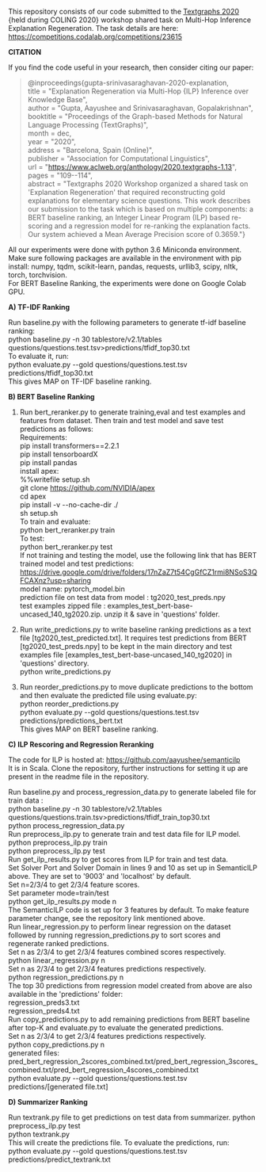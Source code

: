 This repository consists of our code submitted to the [Textgraphs 2020](https://www.aclweb.org/anthology/volumes/2020.textgraphs-1) {held during COLING 2020} workshop shared task on Multi-Hop Inference Explanation Regeneration. The task details are here: https://competitions.codalab.org/competitions/23615


**CITATION**

If you find the code useful in your research, then consider citing our paper:

>@inproceedings{gupta-srinivasaraghavan-2020-explanation,\
>title = "Explanation Regeneration via Multi-Hop {ILP} Inference over Knowledge Base",\
>author = "Gupta, Aayushee and Srinivasaraghavan, Gopalakrishnan",\
>booktitle = "Proceedings of the Graph-based Methods for Natural Language Processing (TextGraphs)",\
>month = dec,\
>year = "2020",\
>address = "Barcelona, Spain (Online)",\
>publisher = "Association for Computational Linguistics",\
>url = "https://www.aclweb.org/anthology/2020.textgraphs-1.13", \
>pages = "109--114",\
>abstract = "Textgraphs 2020 Workshop organized a shared task on 'Explanation Regeneration' that required reconstructing gold explanations for elementary science questions. This work describes our submission to the task which is based on multiple components: a BERT baseline ranking, an Integer Linear Program (ILP) based re-scoring and a regression model for re-ranking the explanation facts. Our system achieved a Mean Average Precision score of 0.3659."} 


All our experiments were done with python 3.6 Miniconda environment. 
Make sure following packages are available in the environment with pip install:
numpy, tqdm, scikit-learn, pandas, requests, urllib3, scipy, nltk, torch, torchvision.\
For BERT Baseline Ranking, the experiments were done on Google Colab GPU.

**A) TF-IDF Ranking**

Run baseline.py with the following parameters to generate tf-idf baseline ranking:\
        python baseline.py -n 30 tablestore/v2.1/tables questions/questions.test.tsv>predictions/tfidf_top30.txt\
To evaluate it, run:\
        python evaluate.py --gold questions/questions.test.tsv predictions/tfidf_top30.txt\
        This gives MAP on TF-IDF baseline ranking.

**B) BERT Baseline Ranking**
1. Run bert_reranker.py to generate training,eval and test examples and features from dataset. Then train and test model and save test predictions as follows:\
Requirements:\
pip install transformers==2.2.1\
pip install tensorboardX\
pip install pandas\
install apex:\
%%writefile setup.sh\
git clone https://github.com/NVIDIA/apex  \
cd apex\
pip install -v --no-cache-dir ./    \
  sh setup.sh\
To train and evaluate:\
    python bert_reranker.py train\
To test:\
    python bert_reranker.py test\
If not training and testing the model, use the following link that has BERT trained model and test predictions:
https://drive.google.com/drive/folders/17nZaZ7t54CgGfCZ1rmi8NSoS3QFCAXnz?usp=sharing  \
model name: pytorch_model.bin\
prediction file on test data from model : tg2020_test_preds.npy\
test examples zipped file : examples_test_bert-base-uncased_140_tg2020.zip. unzip it & save in 'questions' folder.

2. Run write_predictions.py to write baseline ranking predictions as a text file [tg2020_test_predicted.txt]. It requires test predictions from BERT [tg2020_test_preds.npy] to be kept in the main directory
and test examples file [examples_test_bert-base-uncased_140_tg2020] in 'questions' directory.\
    python write_predictions.py 

3. Run reorder_predictions.py to move duplicate predictions to the bottom and then evaluate the predicted file using evaluate.py:\
    python reorder_predictions.py\
    python evaluate.py --gold questions/questions.test.tsv predictions/predictions_bert.txt  \
    This gives MAP on BERT baseline ranking.

**C) ILP Rescoring and Regression Reranking**

The code for ILP is hosted at: https://github.com/aayushee/semanticilp   \
It is in Scala. Clone the repository, further instructions for setting it up are present in the readme file in the repository.

Run baseline.py and process_regression_data.py to generate labeled file for train data :\
    python baseline.py -n 30 tablestore/v2.1/tables questions/questions.train.tsv>predictions/tfidf_train_top30.txt  \
    python process_regression_data.py\
Run preprocess_ilp.py to generate train and test data file for ILP model.\
    python preprocess_ilp.py train\
    python preprocess_ilp.py test\
Run get_ilp_results.py to get scores from ILP for train and test data.\
    Set Solver Port and Solver Domain in lines 9 and 10 as set up in SemanticILP above. They are set to '9003' and 'localhost' by default.\
    Set n=2/3/4 to get 2/3/4 feature scores. \
    Set parameter mode=train/test  \
    python get_ilp_results.py mode n \
    The SemanticILP code is set up for 3 features by default. To make feature parameter change, see the repository link mentioned above.\
Run linear_regression.py to perform linear regression on the dataset followed by running regression_predictions.py to sort scores and regenerate ranked predictions.\
    Set n as 2/3/4 to get 2/3/4 features combined scores respectively.\
    python linear_regression.py n\
    Set n as 2/3/4 to get 2/3/4 features predictions respectively.\
    python regression_predictions.py n\
    The top 30 predictions from regression model created from above are also available in the 'predictions' folder:\
    regression_preds3.txt \
    regression_preds4.txt \
Run copy_predictions.py to add remaining predictions from BERT baseline after top-K and evaluate.py to evaluate the generated predictions.\
    Set n as 2/3/4 to get 2/3/4 features predictions respectively. \
    python copy_predictions.py n \
    generated files: pred_bert_regression_2scores_combined.txt/pred_bert_regression_3scores_combined.txt/pred_bert_regression_4scores_combined.txt \
    python evaluate.py --gold questions/questions.test.tsv predictions/[generated file.txt]  

**D) Summarizer Ranking**

Run textrank.py file to get predictions on test data from summarizer.
 python preprocess_ilp.py test\
 python textrank.py\
 This will create the predictions file. To evaluate the predictions, run:\
 python evaluate.py --gold questions/questions.test.tsv predictions/predict_textrank.txt
 

